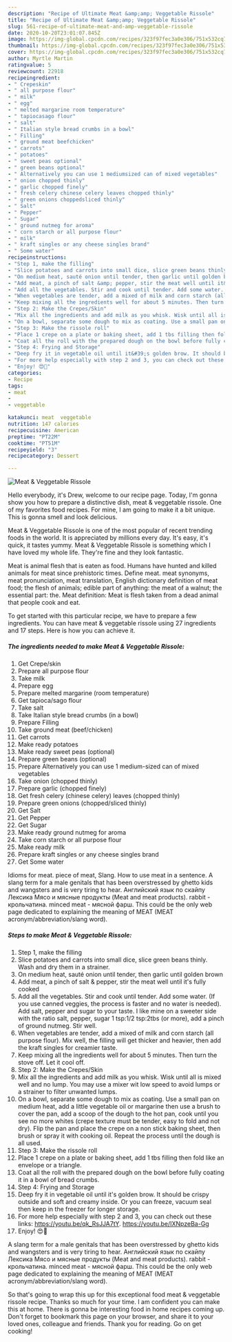 ```yaml
---
description: "Recipe of Ultimate Meat &amp;amp; Veggetable Rissole"
title: "Recipe of Ultimate Meat &amp;amp; Veggetable Rissole"
slug: 561-recipe-of-ultimate-meat-and-amp-veggetable-rissole
date: 2020-10-20T23:01:07.845Z
image: https://img-global.cpcdn.com/recipes/323f97fec3a0e306/751x532cq70/meat-veggetable-rissole-recipe-main-photo.jpg
thumbnail: https://img-global.cpcdn.com/recipes/323f97fec3a0e306/751x532cq70/meat-veggetable-rissole-recipe-main-photo.jpg
cover: https://img-global.cpcdn.com/recipes/323f97fec3a0e306/751x532cq70/meat-veggetable-rissole-recipe-main-photo.jpg
author: Myrtle Martin
ratingvalue: 5
reviewcount: 22918
recipeingredient:
- " Crepeskin"
- " all purpose flour"
- " milk"
- " egg"
- " melted margarine room temperature"
- " tapiocasago flour"
- " salt"
- " Italian style bread crumbs in a bowl"
- " Filling"
- " ground meat beefchicken"
- " carrots"
- " potatoes"
- " sweet peas optional"
- " green beans optional"
- " Alternatively you can use 1 mediumsized can of mixed vegetables"
- " onion chopped thinly"
- " garlic chopped finely"
- " fresh celery chinese celery leaves chopped thinly"
- " green onions choppedsliced thinly"
- " Salt"
- " Pepper"
- " Sugar"
- " ground nutmeg for aroma"
- " corn starch or all purpose flour"
- " milk"
- " kraft singles or any cheese singles brand"
- " Some water"
recipeinstructions:
- "Step 1, make the filling"
- "Slice potatoes and carrots into small dice, slice green beans thinly. Wash and dry them in a strainer."
- "On medium heat, sauté onion until tender, then garlic until golden brown"
- "Add meat, a pinch of salt &amp; pepper, stir the meat well until it&#39;s fully cooked"
- "Add all the vegetables. Stir and cook until tender. Add some water. (If you use canned veggies, the process is faster and no water is needed). Add salt, pepper and sugar to your taste. I like mine on a sweeter side with the ratio salt, pepper, sugar 1 tsp:1/2 tsp:2tbs (or more), add a pinch of ground nutmeg. Stir well."
- "When vegetables are tender, add a mixed of milk and corn starch (all purpose flour). Mix well, the filling will get thicker and heavier, then add the kraft singles for creamier taste."
- "Keep mixing all the ingredients well for about 5 minutes. Then turn the stove off. Let it cool off."
- "Step 2: Make the Crepes/Skin"
- "Mix all the ingredients and add milk as you whisk. Wisk until all is mixed well and no lump. You may use a mixer wit low speed to avoid lumps or a strainer to filter unwanted lumps."
- "On a bowl, separate some dough to mix as coating. Use a small pan on medium heat, add a little vegetable oil or margarine then use a brush to cover the pan, add a scoop of the dough to the hot pan, cook until you see no more whites (crepe texture must be tender, easy to fold and not dry). Flip the pan and place the crepe on a non stick baking sheet, then brush or spray it with cooking oil. Repeat the process until the dough is all used."
- "Step 3: Make the rissole roll"
- "Place 1 crepe on a plate or baking sheet, add 1 tbs filling then fold like an envelope or a triangle."
- "Coat all the roll with the prepared dough on the bowl before fully coating it in a bowl of bread crumbs."
- "Step 4: Frying and Storage"
- "Deep fry it in vegetable oil until it&#39;s golden brow. It should be crispy outside and soft and creamy inside. Or you can freeze, vacuum seal then keep in the freezer for longer storage."
- "For more help especially with step 2 and 3, you can check out these links: https://youtu.be/qk_RsJJA7tY. https://youtu.be/IXNpzeBa-Gg"
- "Enjoy! 😍🌹"
categories:
- Recipe
tags:
- meat
- 
- veggetable

katakunci: meat  veggetable 
nutrition: 147 calories
recipecuisine: American
preptime: "PT22M"
cooktime: "PT51M"
recipeyield: "3"
recipecategory: Dessert

---
```



![Meat &amp; Veggetable Rissole](https://img-global.cpcdn.com/recipes/323f97fec3a0e306/751x532cq70/meat-veggetable-rissole-recipe-main-photo.jpg)

Hello everybody, it's Drew, welcome to our recipe page. Today, I'm gonna show you how to prepare a distinctive dish, meat &amp; veggetable rissole. One of my favorites food recipes. For mine, I am going to make it a bit unique. This is gonna smell and look delicious.

Meat &amp; Veggetable Rissole is one of the most popular of recent trending foods in the world. It is appreciated by millions every day. It's easy, it's quick, it tastes yummy. Meat &amp; Veggetable Rissole is something which I have loved my whole life. They're fine and they look fantastic.

Meat is animal flesh that is eaten as food. Humans have hunted and killed animals for meat since prehistoric times. Define meat. meat synonyms, meat pronunciation, meat translation, English dictionary definition of meat food; the flesh of animals; edible part of anything: the meat of a walnut; the essential part: the. Meat definition: Meat is flesh taken from a dead animal that people cook and eat.


To get started with this particular recipe, we have to prepare a few ingredients. You can have meat &amp; veggetable rissole using 27 ingredients and 17 steps. Here is how you can achieve it.

<!--inarticleads1-->

##### The ingredients needed to make Meat &amp; Veggetable Rissole:

1. Get  Crepe/skin
1. Prepare  all purpose flour
1. Take  milk
1. Prepare  egg
1. Prepare  melted margarine (room temperature)
1. Get  tapioca/sago flour
1. Take  salt
1. Take  Italian style bread crumbs (in a bowl)
1. Prepare  Filling
1. Take  ground meat (beef/chicken)
1. Get  carrots
1. Make ready  potatoes
1. Make ready  sweet peas (optional)
1. Prepare  green beans (optional)
1. Prepare  Alternatively you can use 1 medium-sized can of mixed vegetables
1. Take  onion (chopped thinly)
1. Prepare  garlic (chopped finely)
1. Get  fresh celery (chinese celery) leaves (chopped thinly)
1. Prepare  green onions (chopped/sliced thinly)
1. Get  Salt
1. Get  Pepper
1. Get  Sugar
1. Make ready  ground nutmeg for aroma
1. Take  corn starch or all purpose flour
1. Make ready  milk
1. Prepare  kraft singles or any cheese singles brand
1. Get  Some water


Idioms for meat. piece of meat, Slang. How to use meat in a sentence. A slang term for a male genitals that has been overstressed by ghetto kids and wangsters and is very tiring to hear. Английский язык по скайпу Лексика Мясо и мясные продукты (Meat and meat products). rabbit - крольчатина. minced meat - мясной фарш. This could be the only web page dedicated to explaining the meaning of MEAT (MEAT acronym/abbreviation/slang word). 

<!--inarticleads2-->

##### Steps to make Meat &amp; Veggetable Rissole:

1. Step 1, make the filling
1. Slice potatoes and carrots into small dice, slice green beans thinly. Wash and dry them in a strainer.
1. On medium heat, sauté onion until tender, then garlic until golden brown
1. Add meat, a pinch of salt &amp; pepper, stir the meat well until it&#39;s fully cooked
1. Add all the vegetables. Stir and cook until tender. Add some water. (If you use canned veggies, the process is faster and no water is needed). Add salt, pepper and sugar to your taste. I like mine on a sweeter side with the ratio salt, pepper, sugar 1 tsp:1/2 tsp:2tbs (or more), add a pinch of ground nutmeg. Stir well.
1. When vegetables are tender, add a mixed of milk and corn starch (all purpose flour). Mix well, the filling will get thicker and heavier, then add the kraft singles for creamier taste.
1. Keep mixing all the ingredients well for about 5 minutes. Then turn the stove off. Let it cool off.
1. Step 2: Make the Crepes/Skin
1. Mix all the ingredients and add milk as you whisk. Wisk until all is mixed well and no lump. You may use a mixer wit low speed to avoid lumps or a strainer to filter unwanted lumps.
1. On a bowl, separate some dough to mix as coating. Use a small pan on medium heat, add a little vegetable oil or margarine then use a brush to cover the pan, add a scoop of the dough to the hot pan, cook until you see no more whites (crepe texture must be tender, easy to fold and not dry). Flip the pan and place the crepe on a non stick baking sheet, then brush or spray it with cooking oil. Repeat the process until the dough is all used.
1. Step 3: Make the rissole roll
1. Place 1 crepe on a plate or baking sheet, add 1 tbs filling then fold like an envelope or a triangle.
1. Coat all the roll with the prepared dough on the bowl before fully coating it in a bowl of bread crumbs.
1. Step 4: Frying and Storage
1. Deep fry it in vegetable oil until it&#39;s golden brow. It should be crispy outside and soft and creamy inside. Or you can freeze, vacuum seal then keep in the freezer for longer storage.
1. For more help especially with step 2 and 3, you can check out these links: https://youtu.be/qk_RsJJA7tY. https://youtu.be/IXNpzeBa-Gg
1. Enjoy! 😍🌹


A slang term for a male genitals that has been overstressed by ghetto kids and wangsters and is very tiring to hear. Английский язык по скайпу Лексика Мясо и мясные продукты (Meat and meat products). rabbit - крольчатина. minced meat - мясной фарш. This could be the only web page dedicated to explaining the meaning of MEAT (MEAT acronym/abbreviation/slang word). 

So that's going to wrap this up for this exceptional food meat &amp; veggetable rissole recipe. Thanks so much for your time. I am confident you can make this at home. There is gonna be interesting food in home recipes coming up. Don't forget to bookmark this page on your browser, and share it to your loved ones, colleague and friends. Thank you for reading. Go on get cooking!
